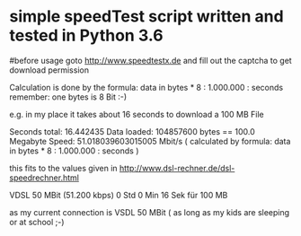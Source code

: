 # simple speedTest script written and tested in Python 3.6

#before usage goto http://www.speedtestx.de and fill out the captcha to get download permission

Calculation is done by the formula: 
data in bytes * 8  : 1.000.000 : seconds    
remember:  one bytes is 8 Bit   :-)   

e.g. in my place it takes about 16 seconds to download a 100 MB File

Seconds total: 16.442435
Data loaded:  104857600 bytes  == 100.0 Megabyte 
Speed: 51.018039603015005 Mbit/s  (  calculated by formula:  data in bytes * 8  : 1.000.000 : seconds )

this fits to  the values given in
http://www.dsl-rechner.de/dsl-speedrechner.html

VDSL 50 MBit	(51.200 kbps)	0 Std	0 Min	16 Sek	für 100 MB

as my current connection is VSDL 50 MBit  ( as long as my kids are sleeping or at school ;-)
